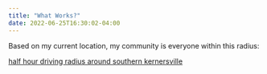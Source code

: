 ```yaml
---
title: "What Works?"
date: 2022-06-25T16:30:02-04:00
---
```


Based on my current location, my community is everyone within this radius:

[half hour driving radius around southern kernersville](/img/kville-radius.jpg)
